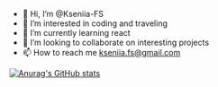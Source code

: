 - 👋 Hi, I’m @Kseniia-FS
- 👀 I’m interested in coding and traveling
- 🌱 I’m currently learning react
- 💞️ I’m looking to collaborate on interesting projects
- 📫 How to reach me kseniia.fs@gmail.com

[![Anurag's GitHub stats](https://github-readme-stats.vercel.app/api?username=Kseniia-FS)](https://github.com/anuraghazra/github-readme-stats)

<!---
Kseniia-FS/Kseniia-FS is a ✨ special ✨ repository because its `README.md` (this file) appears on your GitHub profile.
You can click the Preview link to take a look at your changes.
--->
